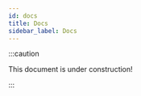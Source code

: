 ```yaml
---
id: docs
title: Docs
sidebar_label: Docs
---
```


:::caution

This document is under construction!

:::
